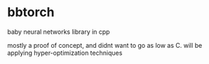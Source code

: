 # bbtorch
baby neural networks library in cpp

mostly a proof of concept, and didnt want to go as low as C. will be applying hyper-optimization techniques